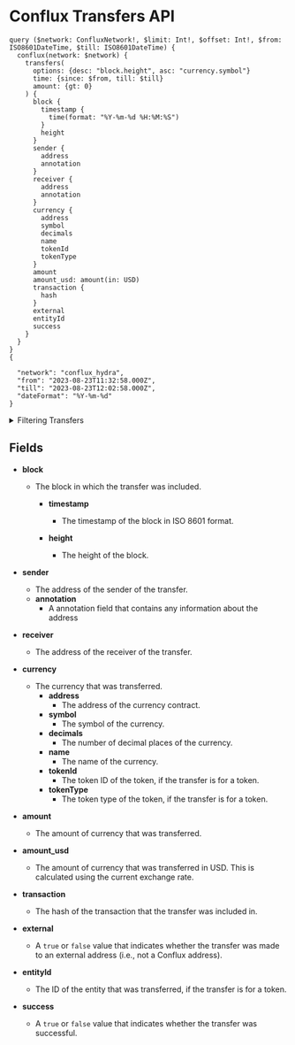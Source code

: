 # Conflux Transfers API

```
query ($network: ConfluxNetwork!, $limit: Int!, $offset: Int!, $from: ISO8601DateTime, $till: ISO8601DateTime) {
  conflux(network: $network) {
    transfers(
      options: {desc: "block.height", asc: "currency.symbol"}
      time: {since: $from, till: $till}
      amount: {gt: 0}
    ) {
      block {
        timestamp {
          time(format: "%Y-%m-%d %H:%M:%S")
        }
        height
      }
      sender {
        address
        annotation
      }
      receiver {
        address
        annotation
      }
      currency {
        address
        symbol
        decimals
        name
        tokenId
        tokenType
      }
      amount
      amount_usd: amount(in: USD)
      transaction {
        hash
      }
      external
      entityId
      success
    }
  }
}
{

  "network": "conflux_hydra",
  "from": "2023-08-23T11:32:58.000Z",
  "till": "2023-08-23T12:02:58.000Z",
  "dateFormat": "%Y-%m-%d"
}

```

<details><summary>Filtering Transfers</summary>

- **options** : A set of options that can be used to filter the results.
  - **asc** or **desc** : The order of the results, either "asc" (ascending) or "desc" (descending).
  - **limit** : The maximum number of results to return. The default is 10.
  - **offset** : The number of results to skip. The default is 0.
- **date** : A filter that can be used to select transfers made within a specified date range.

- **txTo** : A filter that can be used to select transfers that were sent to a specific account address.
- **txHash** : A filter that can be used to select transfers with a specific hash.
- **txFrom** : A filter that can be used to select transfers that were made from a specific account address.
- **time** : A filter that can be used to select transfers created within a specified time range.

- **success** : A filter that can be used to select transfers that were successful or not. The `true` value can be used to select transfers that were successful, while the `false` value can be used to select transfers that were not successful.
- **sender** : A filter that can be used to select transfers that were made by a specific account address. The account address can be used to filter the results.
- **receiver** : A filter that can be used to select transfers that were received by a specific account address. The account address can be used to filter the results.
- **height** : A filter that can be used to select transfers with a specific height. The block number can be used to filter the results.
- **external** : A filter that can be used to select transfers that were external or internal. The `true` value can be used to select transfers that were external, while the `false` value can be used to select transfers that were internal..
- **currency** : A filter that can be used to select transfers that transferred a specific currency. The currency address can be used to filter the results.
- **any** : A catch-all filter ( OR logic) that can be used to select transfers that match any of the other filters. This is useful if you want to combine multiple filters to narrow down the results.
- **amount** : A filter that can be used to select transfers that transferred a specific amount of tokens.

</details>

## Fields

- **block**

  - The block in which the transfer was included.

    - **timestamp**

      - The timestamp of the block in ISO 8601 format.

    - **height**
      - The height of the block.

- **sender**
  - The address of the sender of the transfer.
  - **annotation**
    - A annotation field that contains any information about the address
- **receiver**
  - The address of the receiver of the transfer.
- **currency**
  - The currency that was transferred.
    - **address**
      - The address of the currency contract.
    - **symbol**
      - The symbol of the currency.
    - **decimals**
      - The number of decimal places of the currency.
    - **name**
      - The name of the currency.
    - **tokenId**
      - The token ID of the token, if the transfer is for a token.
    - **tokenType**
      - The token type of the token, if the transfer is for a token.
- **amount**
  - The amount of currency that was transferred.
- **amount_usd**
  - The amount of currency that was transferred in USD. This is calculated using the current exchange rate.
- **transaction**
  - The hash of the transaction that the transfer was included in.
- **external**
  - A `true` or `false` value that indicates whether the transfer was made to an external address (i.e., not a Conflux address).
- **entityId**
  - The ID of the entity that was transferred, if the transfer is for a token.
- **success**
  - A `true` or `false` value that indicates whether the transfer was successful.
